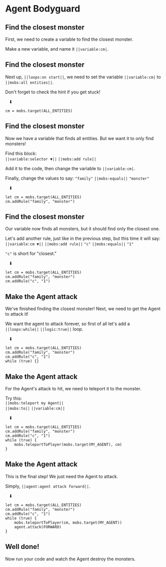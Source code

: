 # Agent Bodyguard

## Find the closest monster

First, we need to create a variable to find the closest monster.

Make a new variable, and name it ``||variable:cm|``.


## Find the closest monster

Next up, ``||loops:on start||``, we need to set the variable ``||variable:cm|`` to ``||mobs:all entities||``.

Don't forget to check the hint if you get stuck! <br>

&nbsp;&nbsp;&nbsp;⬇
```blocks
cm = mobs.target(ALL_ENTITIES)
```


## Find the closest monster

Now we have a variable that finds all entities. But we want it to only find monsters!

Find this block: <br>
``||variable:selector ▼||`` ``||mobs:add rule||``

Add it to the code, then change the variable to ``||variable:cm|``.

Finally, change the values to say:
`"family"` ``||mobs:equals||`` `"monster"`

&nbsp;&nbsp;&nbsp;⬇
```blocks
let cm = mobs.target(ALL_ENTITIES)
cm.addRule("family", "monster")
```


## Find the closest monster

Our variable now finds all monsters, but it should find only the closest one.

Let's add another rule, just like in the previous step, but this time it will say: <br>
``||variable:cm ▼||`` ``||mobs:add rule||`` `"c"` ``||mobs:equals||`` `"1"`

`"c"` is short for "closest."

&nbsp;&nbsp;&nbsp;⬇
```blocks
let cm = mobs.target(ALL_ENTITIES)
cm.addRule("family", "monster")
cm.addRule("c", "1")
```


## Make the Agent attack

We've finished finding the closest monster! Next, we need to get the Agent to attack it!

We want the agent to attack forever, so first of all let's add a ``||loops:while||`` ``||logic:true||`` loop.

&nbsp;&nbsp;&nbsp;⬇
```blocks
let cm = mobs.target(ALL_ENTITIES)
cm.addRule("family", "monster")
cm.addRule("c", "1")
while (true) {}
```


## Make the Agent attack

For the Agent's attack to hit, we need to teleport it to the monster.

Try this: <br>
``||mobs:teleport my Agent||`` <br>
``||mobs:to||`` ``||variable:cm||``

&nbsp;&nbsp;&nbsp;⬇
```blocks
let cm = mobs.target(ALL_ENTITIES)
cm.addRule("family", "monster")
cm.addRule("c", "1")
while (true) {
    mobs.teleportToPlayer(mobs.target(MY_AGENT), cm)
}
```


## Make the Agent attack

This is the final step! We just need the Agent to attack.

Simply, ``||agent:agent attack forward||``.

&nbsp;&nbsp;&nbsp;⬇
```blocks
let cm = mobs.target(ALL_ENTITIES)
cm.addRule("family", "monster")
cm.addRule("c", "1")
while (true) {
    mobs.teleportToPlayer(cm, mobs.target(MY_AGENT))
    agent.attack(FORWARD)
}
```


## Well done!

Now run your code and watch the Agent destroy the monsters.
